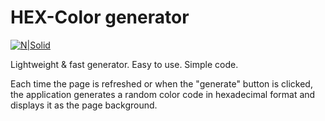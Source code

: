 # HEX-Color generator

[![N|Solid](https://i.ibb.co/PxTMPJ9/btn.png)](https://yourice.github.io/apps/hex)

Lightweight &amp; fast generator. Easy to use. Simple code.

Each time the page is refreshed or when the "generate" button is clicked, the application generates a random color code in hexadecimal format and displays it as the page background.

